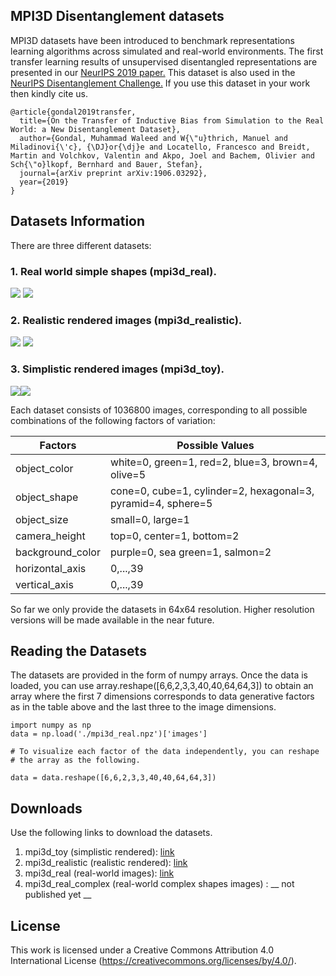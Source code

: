 ## MPI3D Disentanglement datasets

MPI3D datasets have been introduced to benchmark representations learning algorithms across simulated and real-world environments. The first transfer learning results of unsupervised disentangled representations are presented in our [NeurIPS 2019 paper.](https://arxiv.org/abs/1906.03292) 
This dataset is also used in the [NeurIPS Disentanglement Challenge.](http://www.disentanglement-challenge.com)
If you use this dataset in your work then kindly cite us.
```
@article{gondal2019transfer,
  title={On the Transfer of Inductive Bias from Simulation to the Real World: a New Disentanglement Dataset},
  author={Gondal, Muhammad Waleed and W{\"u}thrich, Manuel and Miladinovi{\'c}, {\DJ}or{\dj}e and Locatello, Francesco and Breidt, Martin and Volchkov, Valentin and Akpo, Joel and Bachem, Olivier and Sch{\"o}lkopf, Bernhard and Bauer, Stefan},
  journal={arXiv preprint arXiv:1906.03292},
  year={2019}
}
```

## Datasets Information

There are three different datasets:

### 1. Real world simple shapes (mpi3d_real).

<img src="https://github.com/rr-learning/disentanglement_dataset/blob/master/sample_gifs/real1.gif"/> <img src="https://github.com/rr-learning/disentanglement_dataset/blob/master/sample_gifs/real2.gif" />

### 2. Realistic rendered images (mpi3d_realistic).

<img src="https://github.com/rr-learning/disentanglement_dataset/blob/master/sample_gifs/realistic1.gif" /> <img src="https://github.com/rr-learning/disentanglement_dataset/blob/master/sample_gifs/realistic2.gif" />

### 3. Simplistic rendered images (mpi3d_toy).

<img src="https://github.com/rr-learning/disentanglement_dataset/blob/master/sample_gifs/toy1.gif" /><img src="https://github.com/rr-learning/disentanglement_dataset/blob/master/sample_gifs/toy2.gif" />

Each dataset consists of 1036800 images, corresponding to all possible combinations of the following factors of variation:

|Factors|Possible Values|
|---|---|
|object_color|white=0, green=1, red=2, blue=3, brown=4, olive=5|
|object_shape|cone=0, cube=1, cylinder=2, hexagonal=3, pyramid=4, sphere=5|
|object_size|small=0, large=1|
|camera_height|top=0, center=1, bottom=2|
|background_color|purple=0, sea green=1, salmon=2|
|horizontal_axis|0,...,39|
|vertical_axis|0,...,39|

So far we only provide the datasets in 64x64 resolution. Higher resolution versions will be made available in the near future.

## Reading the Datasets
The datasets are provided in the form of numpy arrays. Once the data is loaded, you can use array.reshape([6,6,2,3,3,40,40,64,64,3]) to obtain an array where the first 7 dimensions corresponds to data generative factors as in the table above and the last three to the image dimensions.

```
import numpy as np
data = np.load('./mpi3d_real.npz')['images']

# To visualize each factor of the data independently, you can reshape 
# the array as the following.

data = data.reshape([6,6,2,3,3,40,40,64,64,3])
```

## Downloads

Use the following links to download the datasets. 

1. mpi3d_toy (simplistic rendered):  [link](https://storage.googleapis.com/disentanglement_dataset/Final_Dataset/mpi3d_toy.npz)
2. mpi3d_realistic (realistic rendered): [link](https://storage.googleapis.com/disentanglement_dataset/Final_Dataset/mpi3d_realistic.npz)
3. mpi3d_real (real-world images): [link](https://storage.googleapis.com/disentanglement_dataset/Final_Dataset/mpi3d_real.npz)
4. mpi3d_real_complex (real-world complex shapes images) : __ not published yet __

## License

This work is licensed under a Creative Commons Attribution 4.0 International License (https://creativecommons.org/licenses/by/4.0/).
